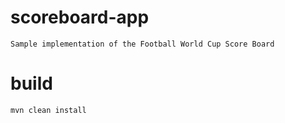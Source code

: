 # scoreboard-app
    Sample implementation of the Football World Cup Score Board

# build
    mvn clean install


